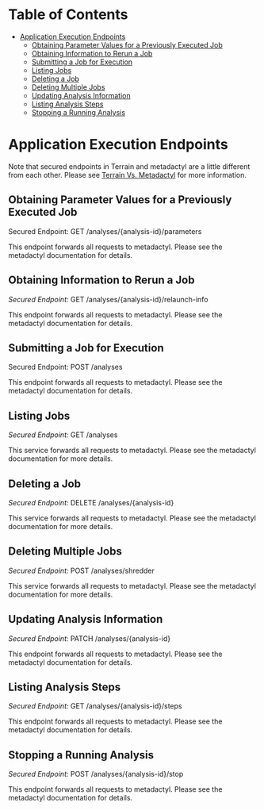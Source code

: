 # Table of Contents

* [Application Execution Endpoints](#application-execution-endpoints)
    * [Obtaining Parameter Values for a Previously Executed Job](#obtaining-parameter-values-for-a-previously-executed-job)
    * [Obtaining Information to Rerun a Job](#obtaining-information-to-rerun-a-job)
    * [Submitting a Job for Execution](#submitting-a-job-for-execution)
    * [Listing Jobs](#listing-jobs)
    * [Deleting a Job](#deleting-a-job)
    * [Deleting Multiple Jobs](#deleting-multiple-jobs)
    * [Updating Analysis Information](#updating-analysis-information)
    * [Listing Analysis Steps](#listing-analysis-steps)
    * [Stopping a Running Analysis](#stopping-a-running-analysis)

# Application Execution Endpoints

Note that secured endpoints in Terrain and metadactyl are a little different from
each other. Please see [Terrain Vs. Metadactyl](terrain-v-metadactyl.md) for more
information.

## Obtaining Parameter Values for a Previously Executed Job

Secured Endpoint: GET /analyses/{analysis-id}/parameters

This endpoint forwards all requests to metadactyl. Please see the metadactyl
documentation for details.

## Obtaining Information to Rerun a Job

*Secured Endpoint:* GET /analyses/{analysis-id}/relaunch-info

This endpoint forwards all requests to metadactyl. Please see the metadactyl
documentation for details.

## Submitting a Job for Execution

Secured Endpoint: POST /analyses

This endpoint forwards all requests to metadactyl. Please see the metadactyl
documentation for details.

## Listing Jobs

*Secured Endpoint:* GET /analyses

This service forwards all requests to metadactyl. Please see the metadactyl
documentation for more details.

## Deleting a Job

*Secured Endpoint:* DELETE /analyses/{analysis-id}

This service forwards all requests to metadactyl. Please see the metadactyl
documentation for more details.

## Deleting Multiple Jobs

*Secured Endpoint:* POST /analyses/shredder

This service forwards all requests to metadactyl. Please see the metadactyl
documentation for more details.

## Updating Analysis Information

*Secured Endpoint:* PATCH /analyses/{analysis-id}

This endpoint forwards all requests to metadactyl. Please see the metadactyl
documentation for details.

## Listing Analysis Steps

*Secured Endpoint:* GET /analyses/{analysis-id}/steps

This endpoint forwards all requests to metadactyl. Please see the metadactyl
documentation for details.

## Stopping a Running Analysis

*Secured Endpoint:* POST /analyses/{analysis-id}/stop

This endpoint forwards all requests to metadactyl. Please see the metadactyl
documentation for details.
